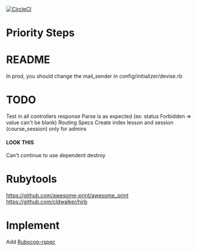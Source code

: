 [![CircleCI](https://circleci.com/gh/Showner/THP2api/tree/master.svg?style=svg)](https://circleci.com/gh/Showner/THP2api/tree/master)

# Priority Steps


# README

In prod, you should change the mail_sender in config/initializer/devise.rb

# TODO

Test in all controllers response Parse is as expected (ex: status Forbidden => value can't be blank)
Routing Specs
Create index lesson and session (course_session) only for admins

#### LOOK THIS

Can't continue to use dependent destroy


# Rubytools

https://github.com/awesome-print/awesome_print 
https://github.com/cldwalker/hirb

# Implement

Add [Rubocop-rspec](https://github.com/rubocop-hq/rubocop-rspec)
